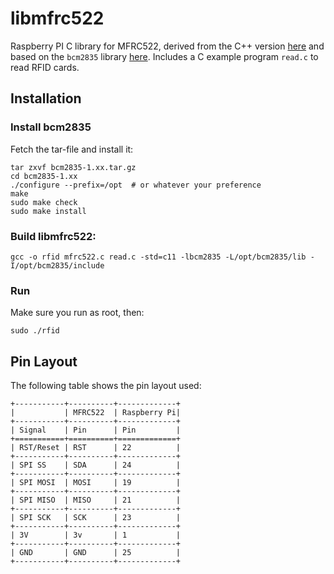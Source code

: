 libmfrc522
==========

Raspberry PI C library for MFRC522, derived from the C++ version [here][mfrc522-c] and
based on the `bcm2835` library [here][bcm2835]. Includes a C example program `read.c` to read RFID cards.

[mfrc522-c]: https://github.com/villinte/RPi-RFID/
[bcm2835]: http://www.airspayce.com/mikem/bcm2835/bcm2835-1.75.tar.gz 


## Installation

### Install bcm2835

Fetch the tar-file and install it:

    tar zxvf bcm2835-1.xx.tar.gz
    cd bcm2835-1.xx
    ./configure --prefix=/opt  # or whatever your preference
    make
    sudo make check
    sudo make install


### Build libmfrc522:

	gcc -o rfid mfrc522.c read.c -std=c11 -lbcm2835 -L/opt/bcm2835/lib -I/opt/bcm2835/include


### Run

Make sure you run as root, then:

    sudo ./rfid


Pin Layout
----------

The following table shows the pin layout used:

    +-----------+----------+-------------+
    |           | MFRC522  | Raspberry Pi|
    +-----------+----------+-------------+
    | Signal    | Pin      | Pin         |
    +===========+==========+=============+
    | RST/Reset | RST      | 22          |
    +-----------+----------+-------------+
    | SPI SS    | SDA      | 24          |
    +-----------+----------+-------------+
    | SPI MOSI  | MOSI     | 19          |
    +-----------+----------+-------------+
    | SPI MISO  | MISO     | 21          |
    +-----------+----------+-------------+
    | SPI SCK   | SCK      | 23          |
    +-----------+----------+-------------+
    | 3V        | 3v       | 1           |
    +-----------+----------+-------------+
    | GND       | GND      | 25          |
    +-----------+----------+-------------+
